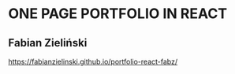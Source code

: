 # ONE PAGE PORTFOLIO IN REACT

## Fabian Zieliński



https://fabianzielinski.github.io/portfolio-react-fabz/
